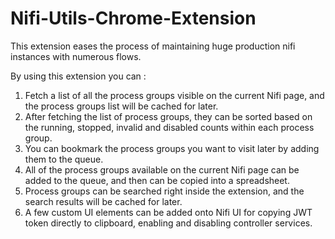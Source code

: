 # Nifi-Utils-Chrome-Extension
This extension eases the process of maintaining huge production nifi instances with numerous flows.

By using this extension you can :

1. Fetch a list of all the process groups visible on the current Nifi page, and the process groups list will be cached for later.
2. After fetching the list of process groups, they can be sorted based on the running, stopped, invalid and disabled counts within each process group.
3. You can bookmark the process groups you want to visit later by adding them to the queue.
4. All of the process groups available on the current Nifi page can be added to the queue, and then can be copied into a spreadsheet.
5. Process groups can be searched right inside the extension, and the search results will be cached for later.
6. A few custom UI elements can be added onto Nifi UI for copying JWT token directly to clipboard, enabling and disabling controller services.

